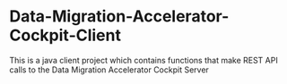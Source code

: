 # Data-Migration-Accelerator-Cockpit-Client
This is a java client project which contains functions that make REST API calls to the Data Migration Accelerator Cockpit Server
